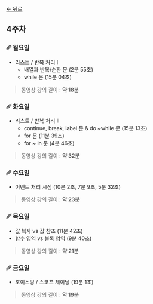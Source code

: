 [← 뒤로](./README.md)

## 4주차


### ␥ 월요일

- 리스트 / 반복 처리 I
  - 배열과 반복/순환 문 (2분 55초)
  - while 문 (15분 04초)

> 동영상 강의 길이 : <b>약 18분</b>



### ␥ 화요일

- 리스트 / 반복 처리 II
  - continue, break, label 문 & do ~while 문 (15분 13초)
  - for 문 (11분 39초)
  - for ~ in 문 (4분 46초)

> 동영상 강의 길이 : <b>약 32분</b>



### ␥ 수요일

- 이벤트 처리 시점 (10분 2초, 7분 9초, 5분 32초)

> 동영상 강의 길이 : <b>약 23분</b>



### ␥ 목요일

- 값 복사 vs 값 참조 (11분 42초)
- 함수 영역 vs 블록 영역 (9분 40초)

> 동영상 강의 길이 : <b>약 21분</b>



### ␥ 금요일

- 호이스팅 / 스코프 체이닝 (19분 1초)

> 동영상 강의 길이 : <b>약 19분</b>